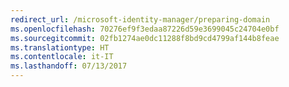 ```yaml
---
redirect_url: /microsoft-identity-manager/preparing-domain
ms.openlocfilehash: 70276ef9f3edaa87226d59e3699045c24704e0bf
ms.sourcegitcommit: 02fb1274ae0dc11288f8bd9cd4799af144b8feae
ms.translationtype: HT
ms.contentlocale: it-IT
ms.lasthandoff: 07/13/2017
---
```

